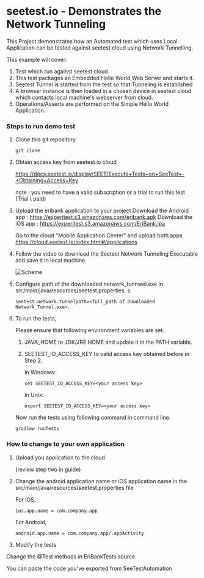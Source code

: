 # seetest.io - Demonstrates the Network Tunneling

This Project demonstrates how an Automated test which uses Local Application can be tested against seetest cloud using Network Tunnelling.

This example will cover:

1. Test which run against seetest cloud.
2. This test packages an Embedded Hello World Web Server and starts it.
4. Seetest Tunnel is started from the test so that Tunneling is established
5. A browser instance is then loaded in a chosen device in seetest cloud which contacts local machine's webserver from cloud.
6. Operations/Asserts are performed on the Simple Hello World Application.


### Steps to run demo test

1. Clone this git repository

	```
	git clone 
	```

2. Obtain access key from seetest.io cloud

    https://docs.seetest.io/display/SEET/Execute+Tests+on+SeeTest+-+Obtaining+Access+Key

    note :  you need to have a valid subscription or a trial to run this test (Trial \ paid)

3. Upload the eribank application to your project
    Download the Android app : https://experitest.s3.amazonaws.com/eribank.apk
    Download the iOS app : https://experitest.s3.amazonaws.com/EriBank.ipa

    Go to the cloud "Mobile Application Center" and upload both apps 
    https://cloud.seetest.io/index.html#/applications

4. Follow the video to download the Seetest Network Tunneling Executable and save it in local machine.

   ![Scheme](images/TunnelDownload.gif)


5. Configure path of the downloaded network_tunnwel.exe in src/main/java/resources/seetest.properties.
s
    ```
    seetest.network.tunnelpath=<full_path of Downloaded Network_Tunnel.exe>.
    ```

6. To run the tests,
    
    Please ensure that following environment variables are set.

    1. JAVA_HOME to JDK/JRE HOME and update it in the PATH variable.
    2. SEETEST_IO_ACCESS_KEY to valid access key obtained before in Step 2.

        In Windows:

        ```
        set SEETEST_IO_ACCESS_KEY=<your access key>
        ```

        In Unix:

        ```
        export SEETEST_IO_ACCESS_KEY=<your access key>
        ```

    Now run the tests using following command in command line.
    
	```
	gradlew runTests
	```

### How to change to your own application

1. Upload you application to the cloud

   (review step two in guide)

2. Change the android application name or iOS application name in the src/main/java/resources/seetest.properties file

    For IOS,
    
	```
	ios.app.name = com.company.app
	``` 
    
    For Android,
    
    ```
    android.app.name = com.company.app/.appActivity
    ```

3. Modify the tests

Change the @Test methods in EriBankTests source.

You can paste the code you've exported from SeeTestAutomation

